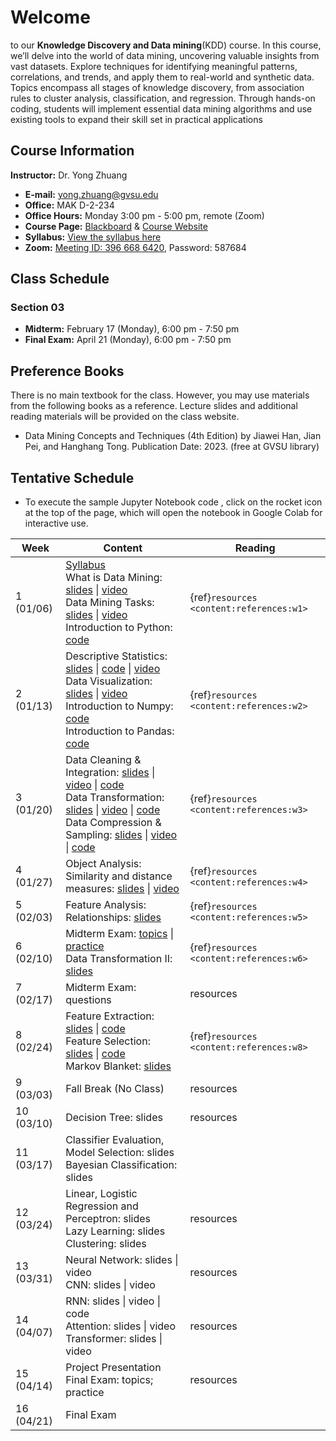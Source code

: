 # Welcome

to our **Knowledge Discovery and Data mining**(KDD) course. In this course, we’ll delve into the world of data mining, uncovering valuable insights from vast datasets. Explore techniques for identifying meaningful patterns, correlations, and trends, and apply them to real-world and synthetic data. Topics encompass all stages of knowledge discovery, from association rules to cluster analysis, classification, and regression. Through hands-on coding, students will implement essential data mining algorithms and use existing tools to expand their skill set in practical applications

## Course Information

**Instructor:** Dr. Yong Zhuang

- <i class="fa fa-envelope"></i> **E-mail:** [yong.zhuang@gvsu.edu](mailto:yong.zhuang@gvsu.edu)
- <i class="fa fa-building"></i> **Office:** MAK D-2-234
- <i class="fa fa-building"></i> **Office Hours:** Monday 3:00 pm - 5:00 pm, remote (Zoom)
- <i class="fa fa-book"></i> **Course Page:** [Blackboard](https://lms.gvsu.edu/) & [Course Website](https://gvsu-cis635.github.io)
- <i class="fa fa-book-reader"></i> **Syllabus:** [View the syllabus here](assets/pdf/syllabus.pdf)
- <i class="fa fa-video"></i> **Zoom:** [Meeting ID: 396 668 6420](https://gvsu-edu.zoom.us/j/3966686420?pwd=WGxpc0N4YWcvOU9aWGxWZGYxbXZUdz09), Password: 587684

## Class Schedule

### Section 03

- **Midterm:** February 17 (Monday), 6:00 pm - 7:50 pm
- **Final Exam:** April 21 (Monday), 6:00 pm - 7:50 pm

## Preference Books

There is no main textbook for the class. However, you may use materials from the following books as a reference. Lecture slides and additional reading materials will be provided on the class website.

- Data Mining Concepts and Techniques (4th Edition) by Jiawei Han, Jian Pei, and Hanghang Tong. Publication Date: 2023. (free at GVSU library)

<!-- Syllabus can be found [here](Syllabus_CIS635_F2023.pdf). -->
<!-- <iframe src="assets/pdf/syllabus.pdf" style="width:100%; height:600px;" frameborder="0"></iframe> -->

## Tentative Schedule

- To execute the sample Jupyter Notebook code <i class="fa fa-code"></i>, click on the rocket icon <i class="fa fa-rocket" aria-hidden="true"></i> at the top of the page, which will open the notebook in Google Colab for interactive use.

| Week | Content | Reading |
| --- | --- | --- |
| 1 (01/06) | [Syllabus](assets/pdf/syllabus.pdf) <br> What is Data Mining: [slides](assets/pdf/data-mining-intro.pdf) \| [video](https://youtu.be/vLOU_C9U3TM) <br> Data Mining Tasks: [slides](assets/pdf/data-mining-tasks.pdf) \| [video](https://youtu.be/pPdu-E95Mng)<br> Introduction to Python: [code](samples/python.ipynb) | {ref}`resources <content:references:w1>` |
| 2 (01/13) | Descriptive Statistics: [slides](assets/pdf/data-exploration-descriptive-statistics.pdf) \| [code](samples/descriptive_statistics.ipynb) \| [video](https://youtu.be/HDRjhgB6EN0) <br> Data Visualization: [slides](assets/pdf/data-exploration-data-visualization.pdf) \| [video](https://youtu.be/VcuphW6n1Mo) <br> Introduction to Numpy: [code](samples/numpy.ipynb) <br> Introduction to Pandas: [code](samples/pandas.ipynb) | {ref}`resources <content:references:w2>` |
| 3 (01/20) | Data Cleaning & Integration: [slides](assets/pdf/cleaning-Integration.pdf) \| [video](https://youtu.be/9EBOeQA6LD0) \| [<i class="fa fa-code"></i> code](samples/cleaning-Integration.ipynb) <br> Data Transformation: [slides](assets/pdf/data-transformation.pdf) \| [video](https://youtu.be/8fws0-6h52I) \| [<i class="fa fa-code"></i> code](samples/data-transformation.ipynb) <br> Data Compression & Sampling: [slides](assets/pdf/data-compression-sampling.pdf) \| [video](https://youtu.be/AgIVTNNNv_E) \| [<i class="fa fa-code"></i> code](samples/data-compression-sampling.ipynb) | {ref}`resources <content:references:w3>` |
| 4 (01/27) | Object Analysis: Similarity and distance measures: [slides](assets/pdf/similarity-distance.pdf) \| [video](https://youtu.be/bkcMCVe_fqw) | {ref}`resources <content:references:w4>` |
| 5 (02/03) | Feature Analysis: Relationships: [slides](assets/pdf/feature-relationships.pdf) | {ref}`resources <content:references:w5>` |
| 6 (02/10) | Midterm Exam: [topics](exams/midterm-exam-topics.md) \| [practice](quizzes/4.md) <br> Data Transformation II: [slides](assets/pdf/data-transformation-II.pdf) | {ref}`resources <content:references:w6>` |
| 7 (02/17) | Midterm Exam: questions | resources |
| 8 (02/24) | Feature Extraction: [slides](assets/pdf/dimensionality-reduction-feature-extraction.pdf) \| [<i class="fa fa-code"></i> code](samples/feature_extraction.ipynb) <br> Feature Selection: [slides](assets/pdf/dimensionality-reduction-feature-selection.pdf) \| [<i class="fa fa-code"></i> code](samples/feature_selection.ipynb) <br> Markov Blanket: [slides](assets/pdf/markov-blanket-boundary.pdf) | {ref}`resources <content:references:w8>` |
| 9 (03/03) | Fall Break (No Class) | resources |
| 10 (03/10) | Decision Tree: slides | resources |
| 11 (03/17) | Classifier Evaluation, Model Selection: slides <br> Bayesian Classification: slides |  |
| 12 (03/24) | Linear, Logistic Regression and Perceptron: slides <br> Lazy Learning: slides <br> Clustering: slides | resources |
| 13 (03/31) | Neural Network: slides \| video <br> CNN: slides \| video | resources |
| 14 (04/07) | RNN: slides \| video \| code <br> Attention: slides \| video <br> Transformer: slides \| video | resources |
| 15 (04/14) | Project Presentation <br> Final Exam: topics; practice | resources |
| 16 (04/21) | Final Exam |  |
